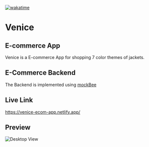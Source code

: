 [![wakatime](https://wakatime.com/badge/user/96974b03-e435-4d4d-89a2-486553721b5a/project/41aa6337-e3d7-432b-89c7-c2b8610bee5b.svg)](https://wakatime.com/badge/user/96974b03-e435-4d4d-89a2-486553721b5a/project/41aa6337-e3d7-432b-89c7-c2b8610bee5b)
# Venice
## E-commerce App
Venice is a E-commerce App for shopping 7 color themes of jackets.

## E-Commerce Backend
The Backend is implemented using [mockBee](https://mockbee.netlify.app/)

## Live Link
https://venice-ecom-app.netlify.app/

## Preview
![Desktop View](Images/desktop-preview.PNG)

